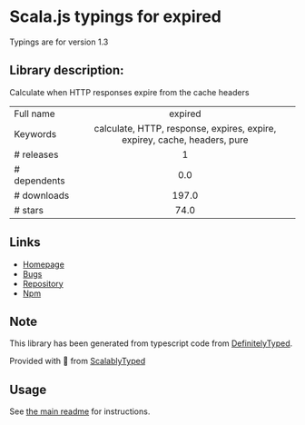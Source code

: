 
# Scala.js typings for expired

Typings are for version 1.3

## Library description:
Calculate when HTTP responses expire from the cache headers

|                    |                 |
| ------------------ | :-------------: |
| Full name          | expired |
| Keywords           | calculate, HTTP, response, expires, expire, expirey, cache, headers, pure |
| # releases         | 1 |
| # dependents       | 0.0 |
| # downloads        | 197.0 |
| # stars            | 74.0 |

## Links
- [Homepage](https://github.com/lukechilds/expired)
- [Bugs](https://github.com/lukechilds/expired/issues)
- [Repository](https://github.com/lukechilds/expired)
- [Npm](https://www.npmjs.com/package/expired)
    


## Note
This library has been generated from typescript code from [DefinitelyTyped](https://definitelytyped.org).

Provided with :purple_heart: from [ScalablyTyped](https://github.com/oyvindberg/ScalablyTyped)

## Usage
See [the main readme](../../readme.md) for instructions.


